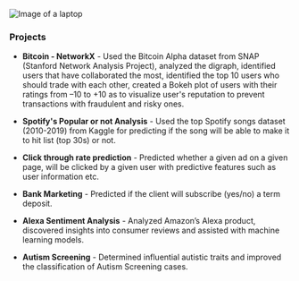 ![Image of a laptop](https://thetempest.co/wp-content/uploads/2016/12/Legacy-code.png)




### Projects

- **Bitcoin - NetworkX** - Used the Bitcoin Alpha dataset from SNAP (Stanford Network Analysis Project), analyzed the digraph, identified users that have collaborated the most, identified the top 10 users who should trade with each other, created a Bokeh plot of users with their ratings from –10 to +10 as to visualize user's reputation to prevent transactions with fraudulent and risky ones.

- **Spotify's Popular or not Analysis** - Used the top Spotify songs dataset (2010-2019) from Kaggle for predicting if the song will be able to make it to hit list (top 30s) or not.

- **Click through rate prediction** - Predicted whether a given ad on a given page, will be clicked by a given user with predictive features such as user information etc.

- **Bank Marketing** - Predicted if the client will subscribe (yes/no) a term deposit.

- **Alexa Sentiment Analysis** - Analyzed Amazon’s Alexa product, discovered insights into consumer reviews and assisted with machine learning models.

- **Autism Screening** - Determined influential autistic traits and improved the classification of Autism Screening cases. 
